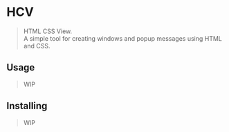 # HCV
> HTML CSS View.  
> A simple tool for creating windows and popup messages using HTML and CSS.

## Usage
> WIP

## Installing
> WIP
